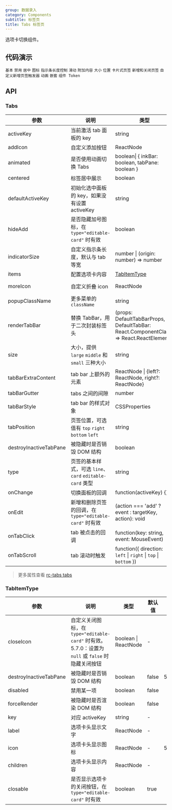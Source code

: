 ```yaml
---
group: 数据录入
category: Components
subtitle: 标签页
title: Tabs 标签页
---
```


选项卡切换组件。

## 代码演示

<!-- prettier-ignore -->
<code src="./demo/basic.tsx">基本</code>
<code src="./demo/disabled.tsx">禁用</code>
<code src="./demo/centered.tsx">居中</code>
<code src="./demo/icon.tsx">图标</code>
<code src="./demo/custom-indicator.tsx">指示条长度控制</code>
<code src="./demo/slide.tsx">滑动</code>
<code src="./demo/extra.tsx">附加内容</code>
<code src="./demo/size.tsx">大小</code>
<code src="./demo/position.tsx">位置</code>
<code src="./demo/card.tsx">卡片式页签</code>
<code src="./demo/editable-card.tsx">新增和关闭页签</code>
<code src="./demo/custom-add-trigger.tsx">自定义新增页签触发器</code>
<code src="./demo/animated.tsx" debug>动画</code>
<code src="./demo/nest.tsx" debug>嵌套</code>
<code src="./demo/component-token.tsx" debug>组件 Token</code>

## API

### Tabs

| 参数 | 说明 | 类型 | 默认值 | 版本 |
| --- | --- | --- | --- | --- |
| activeKey | 当前激活 tab 面板的 key | string | - |  |
| addIcon | 自定义添加按钮 | ReactNode | - | 4.4.0 |
| animated | 是否使用动画切换 Tabs | boolean\| { inkBar: boolean, tabPane: boolean } | { inkBar: true, tabPane: false } |  |
| centered | 标签居中展示 | boolean | false | 4.4.0 |
| defaultActiveKey | 初始化选中面板的 key，如果没有设置 activeKey | string | `第一个面板` |  |
| hideAdd | 是否隐藏加号图标，在 `type="editable-card"` 时有效 | boolean | false |  |
| indicatorSize | 自定义指示条长度，默认与 tab 等宽 | number \| (origin: number) => number | - | 5.9.0 |
| items | 配置选项卡内容 | [TabItemType](#tabitemtype) | [] | 4.23.0 |
| moreIcon | 自定义折叠 icon | ReactNode | &lt;EllipsisOutlined /> | 4.14.0 |
| popupClassName | 更多菜单的 `className` | string | - | 4.21.0 |
| renderTabBar | 替换 TabBar，用于二次封装标签头 | (props: DefaultTabBarProps, DefaultTabBar: React.ComponentClass) => React.ReactElement | - |  |
| size | 大小，提供 `large` `middle` 和 `small` 三种大小 | string | `middle` |  |
| tabBarExtraContent | tab bar 上额外的元素 | ReactNode \| {left?: ReactNode, right?: ReactNode} | - | object: 4.6.0 |
| tabBarGutter | tabs 之间的间隙 | number | - |  |
| tabBarStyle | tab bar 的样式对象 | CSSProperties | - |  |
| tabPosition | 页签位置，可选值有 `top` `right` `bottom` `left` | string | `top` |  |
| destroyInactiveTabPane | 被隐藏时是否销毁 DOM 结构 | boolean | false |  |
| type | 页签的基本样式，可选 `line`、`card` `editable-card` 类型 | string | `line` |  |
| onChange | 切换面板的回调 | function(activeKey) {} | - |  |
| onEdit | 新增和删除页签的回调，在 `type="editable-card"` 时有效 | (action === 'add' ? event : targetKey, action): void | - |  |
| onTabClick | tab 被点击的回调 | function(key: string, event: MouseEvent) | - |  |
| onTabScroll | tab 滚动时触发 | function({ direction: `left` \| `right` \| `top` \| `bottom` }) | - | 4.3.0 |

> 更多属性查看 [rc-tabs tabs](https://github.com/react-component/tabs#tabs)

### TabItemType

| 参数 | 说明 | 类型 | 默认值 | 版本 |
| --- | --- | --- | --- | --- |
| closeIcon | 自定义关闭图标，在 `type="editable-card"` 时有效。5.7.0：设置为 `null` 或 `false` 时隐藏关闭按钮 | boolean \| ReactNode | - |  |
| destroyInactiveTabPane | 被隐藏时是否销毁 DOM 结构 | boolean | false | 5.11.0 |
| disabled | 禁用某一项 | boolean | false |  |
| forceRender | 被隐藏时是否渲染 DOM 结构 | boolean | false |  |
| key | 对应 activeKey | string | - |  |
| label | 选项卡头显示文字 | ReactNode | - |  |
| icon | 选项卡头显示图标 | ReactNode | - | 5.12.0 |
| children | 选项卡头显示内容 | ReactNode | - |  |
| closable | 是否显示选项卡的关闭按钮，在 `type="editable-card"` 时有效 | boolean | true |  |
